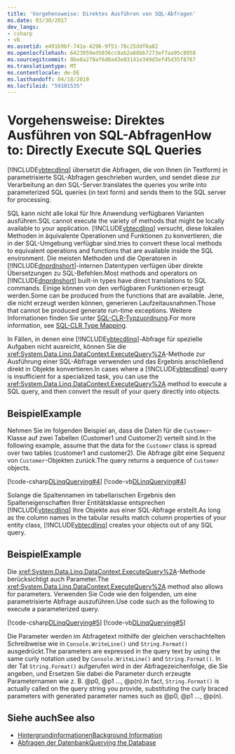 ```yaml
---
title: 'Vorgehensweise: Direktes Ausführen von SQL-Abfragen'
ms.date: 03/30/2017
dev_langs:
- csharp
- vb
ms.assetid: e491b9bf-741a-4296-9f51-76c25ddf6a82
ms.openlocfilehash: 6423959ed5036cc8ab2a88bb7273ef7aa95c8958
ms.sourcegitcommit: 0be8a279af6d8a43e03141e349d3efd5d35f8767
ms.translationtype: MT
ms.contentlocale: de-DE
ms.lasthandoff: 04/18/2019
ms.locfileid: "59101535"
---
```

# <a name="how-to-directly-execute-sql-queries"></a><span data-ttu-id="0087a-102">Vorgehensweise: Direktes Ausführen von SQL-Abfragen</span><span class="sxs-lookup"><span data-stu-id="0087a-102">How to: Directly Execute SQL Queries</span></span>
[!INCLUDE[vbtecdlinq](../../../../../../includes/vbtecdlinq-md.md)] <span data-ttu-id="0087a-103">übersetzt die Abfragen, die von Ihnen (in Textform) in parametrisierte SQL-Abfragen geschrieben wurden, und sendet diese zur Verarbeitung an den SQL-Server.</span><span class="sxs-lookup"><span data-stu-id="0087a-103">translates the queries you write into parameterized SQL queries (in text form) and sends them to the SQL server for processing.</span></span>  
  
 <span data-ttu-id="0087a-104">SQL kann nicht alle lokal für Ihre Anwendung verfügbaren Varianten ausführen.</span><span class="sxs-lookup"><span data-stu-id="0087a-104">SQL cannot execute the variety of methods that might be locally available to your application.</span></span> [!INCLUDE[vbtecdlinq](../../../../../../includes/vbtecdlinq-md.md)] <span data-ttu-id="0087a-105">versucht, diese lokalen Methoden in äquivalente Operationen und Funktionen zu konvertieren, die in der SQL-Umgebung verfügbar sind.</span><span class="sxs-lookup"><span data-stu-id="0087a-105">tries to convert these local methods to equivalent operations and functions that are available inside the SQL environment.</span></span> <span data-ttu-id="0087a-106">Die meisten Methoden und die Operatoren in [!INCLUDE[dnprdnshort](../../../../../../includes/dnprdnshort-md.md)]-internen Datentypen verfügen über direkte Übersetzungen zu SQL-Befehlen.</span><span class="sxs-lookup"><span data-stu-id="0087a-106">Most methods and operators on [!INCLUDE[dnprdnshort](../../../../../../includes/dnprdnshort-md.md)] built-in types have direct translations to SQL commands.</span></span> <span data-ttu-id="0087a-107">Einige können von den verfügbaren Funktionen erzeugt werden.</span><span class="sxs-lookup"><span data-stu-id="0087a-107">Some can be produced from the functions that are available.</span></span> <span data-ttu-id="0087a-108">Jene, die nicht erzeugt werden können, generieren Laufzeitausnahmen.</span><span class="sxs-lookup"><span data-stu-id="0087a-108">Those that cannot be produced generate run-time exceptions.</span></span> <span data-ttu-id="0087a-109">Weitere Informationen finden Sie unter [SQL-CLR-Typzuordnung](../../../../../../docs/framework/data/adonet/sql/linq/sql-clr-type-mapping.md).</span><span class="sxs-lookup"><span data-stu-id="0087a-109">For more information, see [SQL-CLR Type Mapping](../../../../../../docs/framework/data/adonet/sql/linq/sql-clr-type-mapping.md).</span></span>  
  
 <span data-ttu-id="0087a-110">In Fällen, in denen eine [!INCLUDE[vbtecdlinq](../../../../../../includes/vbtecdlinq-md.md)]-Abfrage für spezielle Aufgaben nicht ausreicht, können Sie die <xref:System.Data.Linq.DataContext.ExecuteQuery%2A>-Methode zur Ausführung einer SQL-Abfrage verwenden und das Ergebnis anschließend direkt in Objekte konvertieren.</span><span class="sxs-lookup"><span data-stu-id="0087a-110">In cases where a [!INCLUDE[vbtecdlinq](../../../../../../includes/vbtecdlinq-md.md)] query is insufficient for a specialized task, you can use the <xref:System.Data.Linq.DataContext.ExecuteQuery%2A> method to execute a SQL query, and then convert the result of your query directly into objects.</span></span>  
  
## <a name="example"></a><span data-ttu-id="0087a-111">Beispiel</span><span class="sxs-lookup"><span data-stu-id="0087a-111">Example</span></span>  
 <span data-ttu-id="0087a-112">Nehmen Sie im folgenden Beispiel an, dass die Daten für die `Customer`-Klasse auf zwei Tabellen (Customer1 und Customer2) verteilt sind.</span><span class="sxs-lookup"><span data-stu-id="0087a-112">In the following example, assume that the data for the `Customer` class is spread over two tables (customer1 and customer2).</span></span> <span data-ttu-id="0087a-113">Die Abfrage gibt eine Sequenz von `Customer`-Objekten zurück.</span><span class="sxs-lookup"><span data-stu-id="0087a-113">The query returns a sequence of `Customer` objects.</span></span>  
  
 [!code-csharp[DLinqQuerying#4](../../../../../../samples/snippets/csharp/VS_Snippets_Data/DLinqQuerying/cs/Program.cs#4)]
 [!code-vb[DLinqQuerying#4](../../../../../../samples/snippets/visualbasic/VS_Snippets_Data/DLinqQuerying/vb/Module1.vb#4)]  
  
 <span data-ttu-id="0087a-114">Solange die Spaltennamen im tabellarischen Ergebnis den Spalteneigenschaften Ihrer Entitätsklasse entsprechen [!INCLUDE[vbtecdlinq](../../../../../../includes/vbtecdlinq-md.md)] Ihre Objekte aus einer SQL-Abfrage erstellt.</span><span class="sxs-lookup"><span data-stu-id="0087a-114">As long as the column names in the tabular results match column properties of your entity class, [!INCLUDE[vbtecdlinq](../../../../../../includes/vbtecdlinq-md.md)] creates your objects out of any SQL query.</span></span>  
  
## <a name="example"></a><span data-ttu-id="0087a-115">Beispiel</span><span class="sxs-lookup"><span data-stu-id="0087a-115">Example</span></span>  
 <span data-ttu-id="0087a-116">Die <xref:System.Data.Linq.DataContext.ExecuteQuery%2A>-Methode berücksichtigt auch Parameter.</span><span class="sxs-lookup"><span data-stu-id="0087a-116">The <xref:System.Data.Linq.DataContext.ExecuteQuery%2A> method also allows for parameters.</span></span> <span data-ttu-id="0087a-117">Verwenden Sie Code wie den folgenden, um eine parametrisierte Abfrage auszuführen.</span><span class="sxs-lookup"><span data-stu-id="0087a-117">Use code such as the following to execute a parameterized query.</span></span>  
  
 [!code-csharp[DLinqQuerying#5](../../../../../../samples/snippets/csharp/VS_Snippets_Data/DLinqQuerying/cs/Program.cs#5)]
 [!code-vb[DLinqQuerying#5](../../../../../../samples/snippets/visualbasic/VS_Snippets_Data/DLinqQuerying/vb/Module1.vb#5)]  
  
 <span data-ttu-id="0087a-118">Die Parameter werden im Abfragetext mithilfe der gleichen verschachtelten Schreibweise wie in `Console.WriteLine()` und `String.Format()` ausgedrückt.</span><span class="sxs-lookup"><span data-stu-id="0087a-118">The parameters are expressed in the query text by using the same curly notation used by `Console.WriteLine()` and `String.Format()`.</span></span> <span data-ttu-id="0087a-119">In der Tat `String.Format()` aufgerufen wird in der Abfragezeichenfolge, die Sie angeben, und Ersetzen Sie dabei die Parameter durch erzeugte Parameternamen wie z. B. @p0, @p1 ..., @p(n).</span><span class="sxs-lookup"><span data-stu-id="0087a-119">In fact, `String.Format()` is actually called on the query string you provide, substituting the curly braced parameters with generated parameter names such as @p0, @p1 …, @p(n).</span></span>  
  
## <a name="see-also"></a><span data-ttu-id="0087a-120">Siehe auch</span><span class="sxs-lookup"><span data-stu-id="0087a-120">See also</span></span>

- [<span data-ttu-id="0087a-121">Hintergrundinformationen</span><span class="sxs-lookup"><span data-stu-id="0087a-121">Background Information</span></span>](../../../../../../docs/framework/data/adonet/sql/linq/background-information.md)
- [<span data-ttu-id="0087a-122">Abfragen der Datenbank</span><span class="sxs-lookup"><span data-stu-id="0087a-122">Querying the Database</span></span>](../../../../../../docs/framework/data/adonet/sql/linq/querying-the-database.md)
